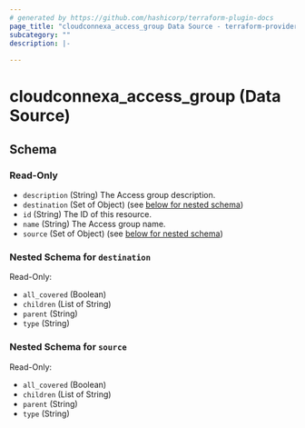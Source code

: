 ```yaml
---
# generated by https://github.com/hashicorp/terraform-plugin-docs
page_title: "cloudconnexa_access_group Data Source - terraform-provider-cloudconnexa"
subcategory: ""
description: |-
  
---
```


# cloudconnexa_access_group (Data Source)





<!-- schema generated by tfplugindocs -->
## Schema

### Read-Only

- `description` (String) The Access group description.
- `destination` (Set of Object) (see [below for nested schema](#nestedatt--destination))
- `id` (String) The ID of this resource.
- `name` (String) The Access group name.
- `source` (Set of Object) (see [below for nested schema](#nestedatt--source))

<a id="nestedatt--destination"></a>
### Nested Schema for `destination`

Read-Only:

- `all_covered` (Boolean)
- `children` (List of String)
- `parent` (String)
- `type` (String)


<a id="nestedatt--source"></a>
### Nested Schema for `source`

Read-Only:

- `all_covered` (Boolean)
- `children` (List of String)
- `parent` (String)
- `type` (String)
